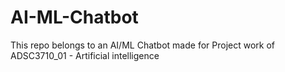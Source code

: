 # AI-ML-Chatbot
This repo belongs to an AI/ML Chatbot made for Project work of ADSC3710_01 - Artificial intelligence 
